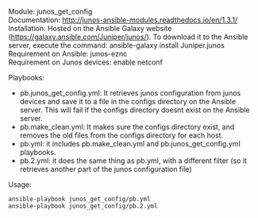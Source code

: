 Module: junos_get_config  
Documentation: http://junos-ansible-modules.readthedocs.io/en/1.3.1/  
Installation: Hosted on the Ansible Galaxy website (https://galaxy.ansible.com/Juniper/junos/). To download it to the Ansible server, execute the command: ansible-galaxy install Juniper.junos  
Requirement on Ansible: junos-eznc  
Requirement on Junos devices: enable netconf  

Playbooks: 
- pb.junos_get_config.yml: It retrieves junos configuration from junos devices and save it to a file in the configs directory on the Ansible server. This will fail if the configs directory doesnt exist on the Ansible server.
- pb.make_clean.yml: It makes sure the configs directory exist, and removes the old files from the configs directory for each host.  
- pb.yml: it includes pb.make_clean.yml and pb.junos_get_config.yml playbooks.  
- pb.2.yml: it does the same thing as pb.yml, with a different filter (so it retrieves another part of the junos configuration file)  
 
Usage:
```
ansible-playbook junos_get_config/pb.yml  
ansible-playbook junos_get_config/pb.2.yml  
```
